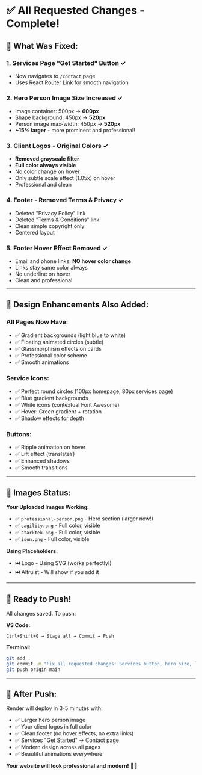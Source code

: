 # ✅ All Requested Changes - Complete!

## 🎯 **What Was Fixed:**

### **1. Services Page "Get Started" Button** ✓
- Now navigates to `/contact` page
- Uses React Router Link for smooth navigation

### **2. Hero Person Image Size Increased** ✓
- Image container: 500px → **600px**
- Shape background: 450px → **520px**
- Person image max-width: 450px → **520px**
- **~15% larger** - more prominent and professional!

### **3. Client Logos - Original Colors** ✓
- **Removed grayscale filter**
- **Full color always visible**
- No color change on hover
- Only subtle scale effect (1.05x) on hover
- Professional and clean

### **4. Footer - Removed Terms & Privacy** ✓
- Deleted "Privacy Policy" link
- Deleted "Terms & Conditions" link
- Clean simple copyright only
- Centered layout

### **5. Footer Hover Effect Removed** ✓
- Email and phone links: **NO hover color change**
- Links stay same color always
- No underline on hover
- Clean and professional

---

## 🎨 **Design Enhancements Also Added:**

### **All Pages Now Have:**
- ✅ Gradient backgrounds (light blue to white)
- ✅ Floating animated circles (subtle)
- ✅ Glassmorphism effects on cards
- ✅ Professional color scheme
- ✅ Smooth animations

### **Service Icons:**
- ✅ Perfect round circles (100px homepage, 80px services page)
- ✅ Blue gradient backgrounds
- ✅ White icons (contextual Font Awesome)
- ✅ Hover: Green gradient + rotation
- ✅ Shadow effects for depth

### **Buttons:**
- ✅ Ripple animation on hover
- ✅ Lift effect (translateY)
- ✅ Enhanced shadows
- ✅ Smooth transitions

---

## 📸 **Images Status:**

**Your Uploaded Images Working:**
- ✅ `professional-person.png` - Hero section (larger now!)
- ✅ `sagility.png` - Full color, visible
- ✅ `starktek.png` - Full color, visible
- ✅ `ison.png` - Full color, visible

**Using Placeholders:**
- ⏭️ Logo - Using SVG (works perfectly!)
- ⏭️ Altruist - Will show if you add it

---

## 🚀 **Ready to Push!**

All changes saved. To push:

**VS Code:**
```
Ctrl+Shift+G → Stage all → Commit → Push
```

**Terminal:**
```bash
git add .
git commit -m "Fix all requested changes: Services button, hero size, logos, footer"
git push origin main
```

---

## 🎉 **After Push:**

Render will deploy in 3-5 minutes with:
- ✅ Larger hero person image
- ✅ Your client logos in full color
- ✅ Clean footer (no hover effects, no extra links)
- ✅ Services "Get Started" → Contact page
- ✅ Modern design across all pages
- ✅ Beautiful animations everywhere

**Your website will look professional and modern!** 🎨✨
